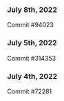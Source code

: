 ### July 8th, 2022

Commit #94023

### July 5th, 2022

Commit #314353


### July 4th, 2022

Commit #72281
